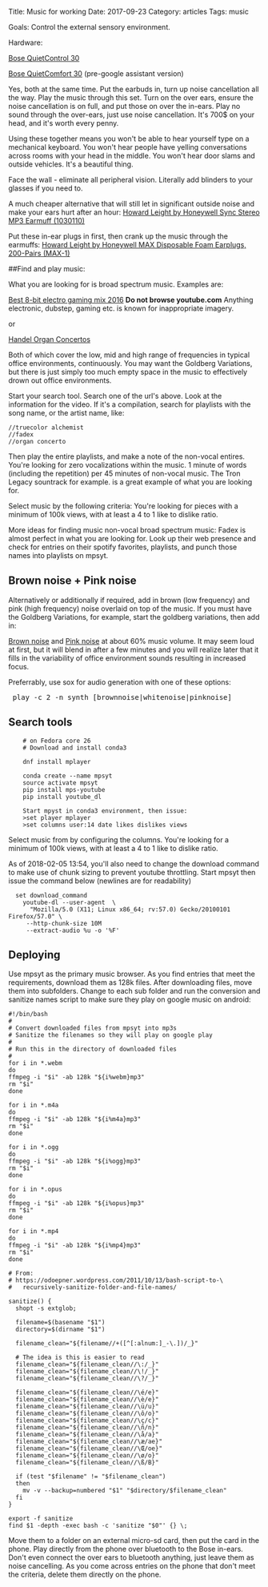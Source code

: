 Title: Music for working
Date:  2017-09-23
Category: articles
Tags: music

Goals: Control the external sensory environment. 

Hardware:

[Bose QuietControl 30](https://www.bose.com/en_us/products/headphones/earphones/quietcontrol-30.html)

[Bose QuietComfort
30](https://www.bose.com/en_us/products/headphones/over_ear_headphones/quietcomfort-35-wireless-ii.html#v=qc35_ii_black)
(pre-google assistant version)

Yes, both at the same time. Put the earbuds in, turn up noise
cancellation all the way. Play the music through this set. Turn on the
over ears, ensure the noise cancellation is on full, and put those on
over the in-ears. Play no sound through the over-ears, just use noise
cancellation.  It's 700$ on your head, and it's worth every penny.

Using these together means you won't be able to hear yourself type
on a mechanical keyboard. You won't hear people have yelling
conversations across rooms with your head in the middle. You won't hear
door slams and outside vehicles. It's a beautiful thing.

Face the wall - eliminate all peripheral vision. Literally add
blinders to your glasses if you need to.

A much cheaper alternative that will still let in significant outside
noise and make your ears hurt after an hour:
[ Howard Leight by Honeywell Sync Stereo MP3 Earmuff
(1030110)](https://www.amazon.com/gp/product/B004U4A5RU/ref=oh_aui_search_detailpage?ie=UTF8&psc=1)

Put these in-ear plugs in first, then crank up the music through the
earmuffs: [ Howard Leight by Honeywell MAX Disposable Foam Earplugs,
200-Pairs
(MAX-1)](https://www.amazon.com/Howard-Leight-Honeywell-Disposable-MAX-1/dp/B0013A0C0Y/ref=sr_1_21?s=hi&ie=UTF8&qid=1507982199&sr=1-21&keywords=ear+plugs)



##Find and play music:


What you are looking for is broad spectrum music. Examples are:

[Best 8-bit electro gaming mix
2016](https://www.youtube.com/watch?v=6c0GqWbCcyg)
**Do not browse youtube.com** Anything electronic, dubstep, gaming etc. is known for inappropriate imagery.  

or

[Handel Organ Concertos](https://youtube.com/watch?v=6wvrHQ0aDC8)

Both of which cover the low, mid and high range of frequencies in
typical office environments, continuously. You may want the Goldberg
Variations, but there is just simply too much empty space in the music
to effectively drown out office environments.


Start your search tool. Search one of the url's above.
Look at the information for the video.
If it's a compilation, search for playlists with the song name, or the
artist name, like:

    //truecolor alchemist
    //fadex
    //organ concerto

Then play the entire playlists, and make a note of the non-vocal
entires. You're looking for zero vocalizations within the music. 1
minute of words (including the repetition) per 45 minutes of non-vocal
music. The Tron Legacy sountrack for example. is a great example of what
you are looking for.

Select music by the following criteria: You're looking for pieces with a
minimum of 100k views, with at least a 4 to 1 like to dislike ratio.

More ideas for finding music non-vocal broad spectrum music: Fadex is
almost perfect in what you are looking for. Look up their web presence
and check for entries on their spotify favorites, playlists, and punch
those names into playlists on mpsyt. 

## Brown noise + Pink noise

Alternatively or additionally if required, add in brown (low
frequency) and pink (high frequency) noise overlaid on top of the music.
If you must have the Goldberg Variations, for example, start the
goldberg variations, then add in:

[Brown noise](https://youtube.com/watch?v=GSaJXDsb3N8) and [Pink
noise](https://youtube.com/watch?v=ZXtimhT-ff4) at about 60% music volume. It
may seem loud at first, but it will blend in after a few minutes and you
will realize later that it fills in the variability of office
environment sounds resulting in increased focus.

Preferrably, use sox for audio generation with one of these options:
<pre>
 play -c 2 -n synth [brownnoise|whitenoise|pinknoise]
</pre>

    
## Search tools
```
    # on Fedora core 26
    # Download and install conda3

    dnf install mplayer

    conda create --name mpsyt
    source activate mpsyt
    pip install mps-youtube
    pip install youtube_dl

    Start mpyst in conda3 environment, then issue:
    >set player mplayer
    >set columns user:14 date likes dislikes views

```

Select music from by configuring the columns. You're looking
for a minimum of 100k views, with at least a 4 to 1 like to dislike
ratio.

As of 2018-02-05 13:54, you'll also need to change the download command
to make use of chunk sizing to prevent youtube throttling. Start mpsyt
then issue the command below (newlines are for readability)

```
  set download_command 
    youtube-dl --user-agent  \
      "Mozilla/5.0 (X11; Linux x86_64; rv:57.0) Gecko/20100101 Firefox/57.0" \
     --http-chunk-size 10M
     --extract-audio %u -o '%F'
```


## Deploying

Use mpsyt as the primary music browser. As you find entries that meet
the requirements, download them as 128k files. After downloading files,
move them into subfolders. Change to each sub folder and run the
conversion and sanitize names script to make sure they play on google
music on android:

```
#!/bin/bash
#
# Convert downloaded files from mpsyt into mp3s
# Sanitize the filenames so they will play on google play
#
# Run this in the directory of downloaded files
#
for i in *.webm
do
ffmpeg -i "$i" -ab 128k "${i%webm}mp3"
rm "$i"
done

for i in *.m4a
do
ffmpeg -i "$i" -ab 128k "${i%m4a}mp3"
rm "$i"
done

for i in *.ogg
do
ffmpeg -i "$i" -ab 128k "${i%ogg}mp3"
rm "$i"
done

for i in *.opus
do
ffmpeg -i "$i" -ab 128k "${i%opus}mp3"
rm "$i"
done

for i in *.mp4
do
ffmpeg -i "$i" -ab 128k "${i%mp4}mp3"
rm "$i"
done

# From:
# https://odoepner.wordpress.com/2011/10/13/bash-script-to-\
#   recursively-sanitize-folder-and-file-names/

sanitize() {
  shopt -s extglob;

  filename=$(basename "$1")
  directory=$(dirname "$1")

  filename_clean="${filename//+([^[:alnum:]_-\.])/_}"

  # The idea is this is easier to read
  filename_clean="${filename_clean//\:/_}"
  filename_clean="${filename_clean//\!/_}"
  filename_clean="${filename_clean//\?/_}"

  filename_clean="${filename_clean//\é/e}"
  filename_clean="${filename_clean//\è/e}"
  filename_clean="${filename_clean//\ü/u}"
  filename_clean="${filename_clean//\ô/o}"
  filename_clean="${filename_clean//\ç/c}"
  filename_clean="${filename_clean//\ñ/n}"
  filename_clean="${filename_clean//\å/a}"
  filename_clean="${filename_clean//\æ/ae}"
  filename_clean="${filename_clean//\Œ/oe}"
  filename_clean="${filename_clean//\ø/o}"
  filename_clean="${filename_clean//\ß/B}"

  if (test "$filename" != "$filename_clean")
  then
    mv -v --backup=numbered "$1" "$directory/$filename_clean"
  fi
}

export -f sanitize
find $1 -depth -exec bash -c 'sanitize "$0"' {} \;
```


Move them to a folder on an external micro-sd card,
then put the card in the phone. Play directly from the phone over
bluetooth to the Bose in-ears. Don't even connect the over ears to
bluetooth anything, just leave them as noise cancelling. As you come
across entries on the phone that don't meet the criteria, delete them
directly on the phone.


